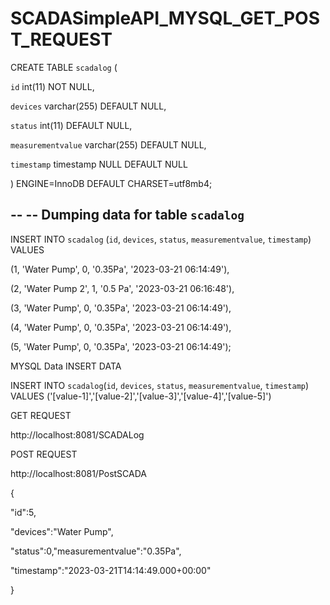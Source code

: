 ﻿# SCADASimpleAPI_MYSQL_GET_POST_REQUEST
 
 CREATE TABLE `scadalog` (
 
  `id` int(11) NOT NULL,
  
  `devices` varchar(255) DEFAULT NULL,
  
  `status` int(11) DEFAULT NULL,
  
  `measurementvalue` varchar(255) DEFAULT NULL,
  
  `timestamp` timestamp NULL DEFAULT NULL
  
) ENGINE=InnoDB DEFAULT CHARSET=utf8mb4;


--
-- Dumping data for table `scadalog`
--

INSERT INTO `scadalog` (`id`, `devices`, `status`, `measurementvalue`, `timestamp`) VALUES

(1, 'Water Pump', 0, '0.35Pa', '2023-03-21 06:14:49'),

(2, 'Water Pump 2', 1, '0.5 Pa', '2023-03-21 06:16:48'),

(3, 'Water Pump', 0, '0.35Pa', '2023-03-21 06:14:49'),

(4, 'Water Pump', 0, '0.35Pa', '2023-03-21 06:14:49'),

(5, 'Water Pump', 0, '0.35Pa', '2023-03-21 06:14:49');

 
 MYSQL Data INSERT DATA
 
 INSERT INTO `scadalog`(`id`, `devices`, `status`, `measurementvalue`, `timestamp`) VALUES ('[value-1]','[value-2]','[value-3]','[value-4]','[value-5]')
 
 GET REQUEST
 
 http://localhost:8081/SCADALog
 
 POST REQUEST
 

 http://localhost:8081/PostSCADA

{

"id":5,

"devices":"Water Pump",

"status":0,"measurementvalue":"0.35Pa",

"timestamp":"2023-03-21T14:14:49.000+00:00"

}
